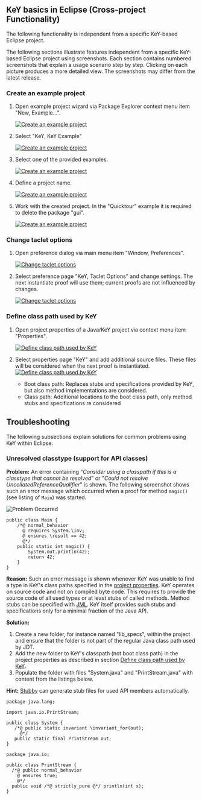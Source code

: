 ## KeY basics in Eclipse (Cross-project Functionality)

The following functionality is independent from a specific KeY-based Eclipse project.

The following sections illustrate features independent from a specific KeY-based Eclipse project using screenshots. Each section contains numbered screenshots that explain a usage scenario step by step. Clicking on each picture produces a more detailed view. The screenshots may differ from the latest release.


### Create an example project

1. Open example project wizard via Package Explorer context menu item "New, Example...".
   
    [![Create an example project](example01thumb.png "Create an example project")](example01.png)

2. Select "KeY, KeY Example"

    [![Create an example project](example02thumb.png "Create an example project")](example02.png) 

3. Select one of the provided examples.
 
    [![Create an example project](example03thumb.png "Create an example project")](example03.png) 

4. Define a project name.

    [![Create an example project](example04thumb.png "Create an example project")](example04.png)

5. Work with the created project. In the "Quicktour" example it is required to delete the package "gui".

    [![Create an example project](example05thumb.png "Create an example project")](example05.png) 

### Change taclet options

1. Open preference dialog via main menu item "Window, Preferences".

    [![Change taclet options](taclet01thumb.png "Change taclet options")](taclet01.png) 

2. Select preference page "KeY, Taclet Options" and change settings.
   The next instantiate proof will use them; current proofs are not
   influenced by changes.

    [![Change taclet options](taclet02thumb.png "Change taclet options")](taclet02.png) 

### Define class path used by KeY

1. Open project properties of a Java/KeY project via context menu item "Properties".

    [![Define class path used by KeY](classPath01thumb.png "Define class path used by KeY")](classPath01.png) 


2. Select properties page "KeY" and add additional source files. These
   files will be considered when the next proof is instantiated.
    [![Define class path used by KeY](classPath02thumb.png "Define class path used by KeY")](classPath02.png) 
 
    * Boot class path: Replaces stubs and specifications provided by
     KeY, but also method implementations are considered.
    * Class path: Additional locations to the boot class path, only
     method stubs and specifications re considered

## Troubleshooting

The following subsections explain solutions for common problems using
KeY within Eclipse.

### Unresolved classtype (support for API classes)

**Problem:** An error containing "_Consider using a classpath if this
is a classtype that cannot be resolved_" or "_Could not resolve
UncollatedReferenceQualifier_" is shown. The following screenshot
shows such an error message which occurred when a proof for method
`magic()` (see listing of `Main`) was started.

![Problem Occurred](ErrorConsiderUsingClasspath.png "Problem Occurred")

```jml
public class Main {
	/*@ normal_behavior
	  @ requires System.\inv;
	  @ ensures \result == 42;
	  @*/
	public static int magic() {
		System.out.println(42);
		return 42;
	}
}
```


**Reason:** Such an error message is shown whenever KeY was unable to
find a type in KeY's class paths specified in the [project
properties](#KeYsClassPath). KeY operates on source code and not on
compiled byte code. This requires to provide the source code of all
used types or at least stubs of called methods. Method stubs can be
specified with [JML](http://www.jmlspecs.org/). KeY itself provides
such stubs and specifications only for a minimal fraction of the Java
API.

**Solution:**

1.  Create a new folder, for instance named "lib_specs", within the
    project and ensure that the folder is not part of the regular Java
    class path used by JDT.
2.  Add the new folder to KeY's classpath (not boot class path) in the
    project properties as described in section [Define class path used
    by KeY](#KeYsClassPath).
3.  Populate the folder with files "System.java" and
    "PrintStream.java" with content from the listings below.

**Hint:** [Stubby](../eclipse/Stubby/) can generate stub files for
used API members automatically.


```jml
package java.lang;

import java.io.PrintStream;

public class System {
   /*@ public static invariant \invariant_for(out);
     @*/
   public static final PrintStream out;
}
```

```jml
package java.io;

public class PrintStream {
  /*@ public normal_behavior
    @ ensures true;
    @*/
  public void /*@ strictly_pure @*/ println(int x);
}
```
